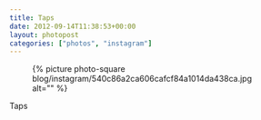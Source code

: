 ```yaml
---
title: Taps
date: 2012-09-14T11:38:53+00:00
layout: photopost
categories: ["photos", "instagram"]
---
```


<figure class="photo photo--square">
  {% picture photo-square blog/instagram/540c86a2ca606cafcf84a1014da438ca.jpg alt="" %}
</figure>

Taps
